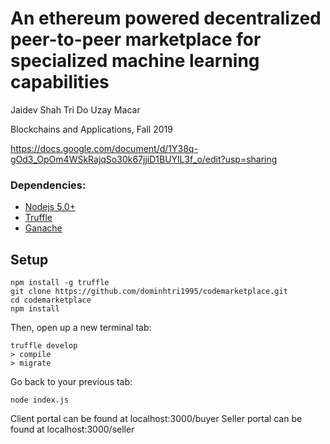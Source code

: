 # An ethereum powered decentralized peer-to-peer marketplace for specialized machine learning capabilities
Jaidev Shah
Tri Do
Uzay Macar

Blockchains and Applications, Fall 2019

https://docs.google.com/document/d/1Y38q-gOd3_OpOm4WSkRajqSo30k67jjiD1BUYlL3f_o/edit?usp=sharing


### Dependencies:
- [Nodejs 5.0+](https://nodejs.org/en/)
- [Truffle](https://github.com/trufflesuite/truffle)
- [Ganache](http://truffleframework.com/ganache/)

## Setup
```
npm install -g truffle
git clone https://github.com/dominhtri1995/codemarketplace.git
cd codemarketplace
npm install
```
Then, open up a new terminal tab:
```
truffle develop
> compile
> migrate
```
Go back to your previous tab:
```
node index.js
```
Client portal can be found at localhost:3000/buyer
Seller portal can be found at localhost:3000/seller
